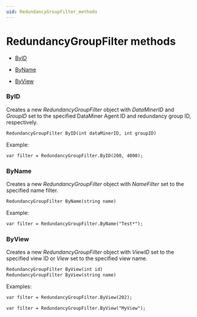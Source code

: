 ```yaml
---
uid: RedundancyGroupFilter_methods
---
```


# RedundancyGroupFilter methods

- [ByID](#byid)

- [ByName](#byname)

- [ByView](#byview)

### ByID

Creates a new *RedundancyGroupFilter* object with *DataMinerID* and *GroupID* set to the specified DataMiner Agent ID and redundancy group ID, respectively.

```txt
RedundancyGroupFilter ByID(int dataMinerID, int groupID)
```

Example:

```txt
var filter = RedundancyGroupFilter.ByID(200, 4000);
```

### ByName

Creates a new *RedundancyGroupFilter* object with *NameFilter* set to the specified name filter.

```txt
RedundancyGroupFilter ByName(string name)
```

Example:

```txt
var filter = RedundancyGroupFilter.ByName("Test*");
```

### ByView

Creates a new *RedundancyGroupFilter* object with *ViewID* set to the specified view ID or *View* set to the specified view name.

```txt
RedundancyGroupFilter ByView(int id)
RedundancyGroupFilter ByView(string name)
```

Examples:

```txt
var filter = RedundancyGroupFilter.ByView(202);
```

```txt
var filter = RedundancyGroupFilter.ByView("MyView");
```
